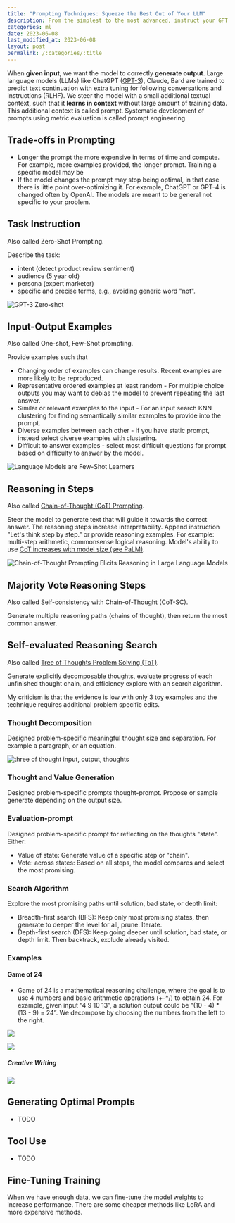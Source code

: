 ```yaml
---
title: "Prompting Techniques: Squeeze the Best Out of Your LLM"
description: From the simplest to the most advanced, instruct your GPT for the best generation.
categories: ml
date: 2023-06-08
last_modified_at: 2023-06-08
layout: post
permalink: /:categories/:title
---
```


When **given input**, we want the model to correctly **generate output**.
Large language models (LLMs) like ChatGPT ([GPT-3](https://arxiv.org/pdf/2005.14165.pdf)), Claude, Bard are trained to predict text continuation with extra tuning for following conversations and instructions (RLHF).
We steer the model with a small additional textual context, such that it **learns in context** without large amount of training data.
This additional context is called prompt.
Systematic development of prompts using metric evaluation is called prompt engineering.


## Trade-offs in Prompting
- Longer the prompt the more expensive in terms of time and compute. For example, more examples provided, the longer prompt. Training a specific model may be
- If the model changes the prompt may stop being optimal, in that case there is little point over-optimizing it. For example, ChatGPT or GPT-4 is changed often by OpenAI. The models are meant to be general not specific to your problem.

## Task Instruction
Also called Zero-Shot Prompting.

Describe the task:
- intent (detect product review sentiment)
- audience (5 year old)
- persona (expert marketer)
- specific and precise terms, e.g., avoiding generic word "not".

![GPT-3 Zero-shot](/images/gpt-3-zero-shot-prompting.png)


## Input-Output Examples
Also called One-shot, Few-Shot prompting.

Provide examples such that
- Changing order of examples can change results. Recent examples are more likely to be reproduced.
- Representative ordered examples at least random - For multiple choice outputs you may want to debias the model to prevent repeating the last answer.
- Similar or relevant examples to the input - For an input search KNN clustering for finding semantically similar examples to provide into the prompt.
- Diverse examples between each other - If you have static prompt, instead select diverse examples with clustering.
- Difficult to answer examples - select most difficult questions for prompt based on difficulty to answer by the model.

![Language Models are Few-Shot Learners](/images/gpt-3-few-shot-prompting.png)


## Reasoning in Steps
Also called [Chain-of-Thought (CoT) Prompting](https://arxiv.org/pdf/2201.11903.pdf).

Steer the model to generate text that will guide it towards the correct answer.
The reasoning steps increase interpretability.
Append instruction "Let's think step by step." or provide reasoning examples.
For example: multi-step arithmetic, commonsense logical reasoning.
Model's ability to use [CoT increases with model size (see PaLM)](/ml/googles-pathways-language-model-and-chain-of-thought).

![Chain-of-Thought Prompting Elicits Reasoning in Large Language Models](/images/palm-chain-of-though-prompting.png)


## Majority Vote Reasoning Steps
Also called Self-consistency with Chain-of-Thought (CoT-SC).

Generate multiple reasoning paths (chains of thought), then return the most common answer.


## Self-evaluated Reasoning Search
Also called [Tree of Thoughts Problem Solving (ToT)](https://arxiv.org/pdf/2305.10601.pdf).

Generate explicitly decomposable thoughts, evaluate progress of each unfinished thought chain, and efficiency explore with an search algorithm.

My criticism is that the evidence is low with only 3 toy examples and the technique requires additional problem specific edits.


### Thought Decomposition
Designed problem-specific meaningful thought size and separation. For example a paragraph, or an equation.

![three of thought input, output, thoughts](/images/three-of-thought-input-output-thoughts-steps.png)


### Thought and Value Generation
Designed problem-specific prompts thought-prompt. Propose or sample generate depending on the output size.


### Evaluation-prompt
Designed problem-specific prompt for reflecting on the thoughts "state".
Either:
- Value of state: Generate value of a specific step or "chain".
- Vote: across states: Based on all steps, the model compares and select the most promising.


### Search Algorithm
Explore the most promising paths until solution, bad state, or depth limit:
- Breadth-first search (BFS): Keep only most promising states, then generate to deeper the level for all, prune. Iterate.
- Depth-first search (DFS): Keep going deeper until solution, bad state, or depth limit. Then backtrack, exclude already visited.


### Examples

#### Game of 24
- Game of 24 is a mathematical reasoning challenge, where the goal is to use 4 numbers and basic arithmetic operations (+-*/) to obtain 24. For example, given input “4 9 10 13”, a solution output could be “(10 - 4) * (13 - 9) = 24”. We decompose by choosing the numbers from the left to the right.

![](/images/tree-of-thought-tot-game-of-24.png)

![](/images/tree-of-thought-tot-game-of-24-results.png)


##### Creative Writing

![](/images/tree-of-thought-tot-creative-writing-results.png)


## Generating Optimal Prompts
- TODO


## Tool Use
- TODO


## Fine-Tuning Training

When we have enough data, we can fine-tune the model weights to increase performance.
There are some cheaper methods like LoRA and more expensive methods.
